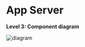 # App Server

**Level 3: Component diagram**

![diagram](https://www.plantuml.com/plantuml/svg/0/dP9FI-D06CRlXNw7w5ugkEQo9q_MM7OhLOjLn5COas4RTZeP9fCk8a85RHI3zg9IJuf_ze_RPQcmAuf-cgITV0jdqjNTsWfYRlFcVPxdD--yOmu3bBabb4mCMDX0hWcL8cF46LLL2ZwFVBHOqLro7KWD6pE8sOXXbrHWKWlWCdA9gshltkOHm6n-AgSYmA33H4dNx1AniUmdiNaoaKilpipFwGlPkGzwBlC-CpsH6f9rJVW22qEQCaGx1KWNOML8XvN1uAeHdluinCT1SPu4PU0Or29C0TXKfcqJJXRa3zuyuiqVOSrlDSxufTVQhxSFrxlKtL7wkErY4z3b523aNrwQ4EMXNrb99XJnFLua1LnMrEKKg8rGtC-lBuARs-ZR0MzijNQ-X9k_m_hNbu3-yeAxAlU-PsRp0fJPdo2EAar-x7Uy9EsJR84f1byIRjq80hdbUy7DwQlo_n-H07aqwy3m-bwxLWskpgFARhIsayqMeieQzow5CDpU2_tzJgQaNUr-IG8C4PPFQp9JUnD3Q0AYiEp8IkXlXBMBuBegBFyEd6zwVMoJYLc8UlQYzo6Yoadxpw6qbhihbNrrpmsnl_ovzixbUZLZ49lnhjy3)
